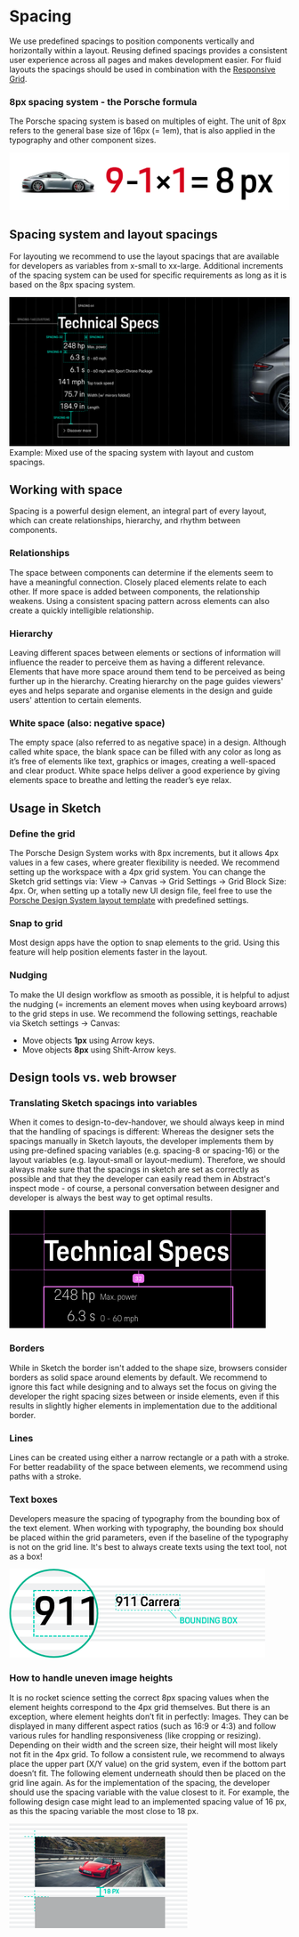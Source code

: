 # Spacing

We use predefined spacings to position components vertically and horizontally within a layout. Reusing defined spacings
provides a consistent user experience across all pages and makes development easier. For fluid layouts the spacings
should be used in combination with the [Responsive Grid](components/grid).

### 8px spacing system - the Porsche formula

The Porsche spacing system is based on multiples of eight. The unit of 8px refers to the general base size of 16px (=
1em), that is also applied in the typography and other component sizes.

![The Porsche spacing formula](./assets/spacings-formula.png)

<TableOfContents></TableOfContents>

## Spacing system and layout spacings

For layouting we recommend to use the layout spacings that are available for developers as variables from x-small to
xx-large. Additional increments of the spacing system can be used for specific requirements as long as it is based on
the 8px spacing system.

![The Porsche spacing formula](./assets/spacings-example-02.png) Example: Mixed use of the spacing system with layout
and custom spacings.

## Working with space

Spacing is a powerful design element, an integral part of every layout, which can create relationships, hierarchy, and
rhythm between components.

### Relationships

The space between components can determine if the elements seem to have a meaningful connection. Closely placed elements
relate to each other. If more space is added between components, the relationship weakens. Using a consistent spacing
pattern across elements can also create a quickly intelligible relationship.

### Hierarchy

Leaving different spaces between elements or sections of information will influence the reader to perceive them as
having a different relevance. Elements that have more space around them tend to be perceived as being further up in the
hierarchy. Creating hierarchy on the page guides viewers' eyes and helps separate and organise elements in the design
and guide users' attention to certain elements.

### White space (also: negative space)

The empty space (also referred to as negative space) in a design. Although called white space, the blank space can be
filled with any color as long as it’s free of elements like text, graphics or images, creating a well-spaced and clear
product. White space helps deliver a good experience by giving elements space to breathe and letting the reader’s eye
relax.

## Usage in Sketch

### Define the grid

The Porsche Design System works with 8px increments, but it allows 4px values in a few cases, where greater flexibility
is needed. We recommend setting up the workspace with a 4px grid system. You can change the Sketch grid settings via:
View → Canvas → Grid Settings → Grid Block Size: 4px. Or, when setting up a totally new UI design file, feel free to use
the
[Porsche Design System layout template](https://designsystem.porsche.com/sketch/porsche-design-system-layout-template.sketch)
with predefined settings.

### Snap to grid

Most design apps have the option to snap elements to the grid. Using this feature will help position elements faster in
the layout.

### Nudging

To make the UI design workflow as smooth as possible, it is helpful to adjust the nudging (= increments an element moves
when using keyboard arrows) to the grid steps in use. We recommend the following settings, reachable via Sketch settings
→ Canvas:

- Move objects **1px** using Arrow keys.
- Move objects **8px** using Shift-Arrow keys.

## Design tools vs. web browser

### Translating Sketch spacings into variables

When it comes to design-to-dev-handover, we should always keep in mind that the handling of spacings is different:
Whereas the designer sets the spacings manually in Sketch layouts, the developer implements them by using pre-defined
spacing variables (e.g. spacing-8 or spacing-16) or the layout variables (e.g. layout-small or layout-medium).
Therefore, we should always make sure that the spacings in sketch are set as correctly as possible and that they the
developer can easily read them in Abstract's inspect mode - of course, a personal conversation between designer and
developer is always the best way to get optimal results.

![Abstract inspect view of spacing](./assets/spacings-inspect.png)

### Borders

While in Sketch the border isn't added to the shape size, browsers consider borders as solid space around elements by
default. We recommend to ignore this fact while designing and to always set the focus on giving the developer the right
spacing sizes between or inside elements, even if this results in slightly higher elements in implementation due to the
additional border.

### Lines

Lines can be created using either a narrow rectangle or a path with a stroke. For better readability of the space
between elements, we recommend using paths with a stroke.

### Text boxes

Developers measure the spacing of typography from the bounding box of the text element. When working with typography,
the bounding box should be placed within the grid parameters, even if the baseline of the typography is not on the grid
line. It's best to always create texts using the text tool, not as a box!

![Text box placement](./assets/spacings-bounding-box.png)

### How to handle uneven image heights

It is no rocket science setting the correct 8px spacing values when the element heights correspond to the 4px grid
themselves. But there is an exception, where element heights don’t fit in perfectly: Images. They can be displayed in
many different aspect ratios (such as 16:9 or 4:3) and follow various rules for handling responsiveness (like cropping
or resizing). Depending on their width and the screen size, their height will most likely not fit in the 4px grid. To
follow a consistent rule, we recommend to always place the upper part (X/Y value) on the grid system, even if the bottom
part doesn’t fit. The following element underneath should then be placed on the grid line again. As for the
implementation of the spacing, the developer should use the spacing variable with the value closest to it. For example,
the following design case might lead to an implemented spacing value of 16 px, as this the spacing variable the most
close to 18 px.

![Image placement](./assets/spacing-images.png)
